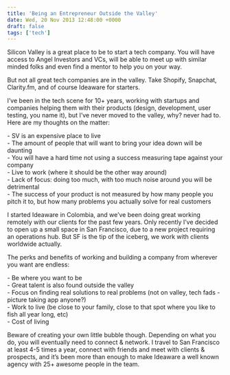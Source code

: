 ```yaml
---
title: 'Being an Entrepreneur Outside the Valley'
date: Wed, 20 Nov 2013 12:48:00 +0000
draft: false
tags: ['tech']
---
```


Silicon Valley is a great place to be to start a tech company. You will have access to Angel Investors and VCs, will be able to meet up with similar minded folks and even find a mentor to help you on your way.

<!--more-->

But not all great tech companies are in the valley. Take Shopify, Snapchat, Clarity.fm, and of course Ideaware for starters.

I’ve been in the tech scene for 10+ years, working with startups and companies helping them with their products (design, development, user testing, you name it), but I’ve never moved to the valley, why? never had to. Here are my thoughts on the matter:

\- SV is an expensive place to live  
\- The amount of people that will want to bring your idea down will be daunting  
\- You will have a hard time not using a success measuring tape against your company  
\- Live to work (where it should be the other way around)  
\- Lack of focus: doing too much, with too much noise around you will be detrimental  
\- The success of your product is not measured by how many people you pitch it to, but how many problems you actually solve for real customers

I started Ideaware in Colombia, and we’ve been doing great working remotely with our clients for the past few years. Only recently I’ve decided to open up a small space in San Francisco, due to a new project requiring an operations hub. But SF is the tip of the iceberg, we work with clients worldwide actually.

The perks and benefits of working and building a company from wherever you want are endless:

\- Be where you want to be  
\- Great talent is also found outside the valley  
\- Focus on finding real solutions to real problems (not on valley, tech fads - picture taking app anyone?)  
\- Work to live (be close to your family, close to that spot where you like to fish all year long, etc)  
\- Cost of living

Beware of creating your own little bubble though. Depending on what you do, you will eventually need to connect & network. I travel to San Francisco at least 4-5 times a year, connect with friends and meet with clients & prospects, and it’s been more than enough to make Ideaware a well known agency with 25+ awesome people in the team.
